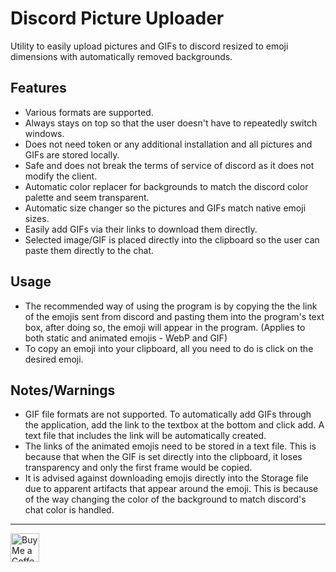 
# Discord Picture Uploader

Utility to easily upload pictures and GIFs to discord resized to emoji dimensions with automatically removed backgrounds.
   

## Features
- Various formats are supported.
- Always stays on top so that the user doesn't have to repeatedly switch windows.
- Does not need token or any additional installation and all pictures and GIFs are stored locally. 
- Safe and does not break the terms of service of discord as it does not modify the client.
- Automatic color replacer for backgrounds to match the discord color palette and seem transparent.
- Automatic size changer so the pictures and GIFs match native emoji sizes. 
- Easily add GIFs via their links to download them directly.
- Selected image/GIF is placed directly into the clipboard so the user can paste them directly to the chat.



## Usage
- The recommended way of using the program is by copying the the link of the emojis sent from discord and pasting them into the program's text box, after doing so, the emoji will appear in the program. (Applies to both static and animated emojis - WebP and GIF)
- To copy an emoji into your clipboard, all you need to do is click on the desired emoji.


## Notes/Warnings
- GIF file formats are not supported. To automatically add GIFs through the application, add the link to the textbox at the bottom and click add. A text file that includes the link will be automatically created.
- The links of the animated emojis need to be stored in a text file. This is because that when the GIF is set directly into the clipboard, it loses transparency and only the first frame would be copied. 
- It is advised against downloading emojis directly into the Storage file due to apparent artifacts that appear around the emoji. This is because of the way changing the color of the background to match discord's chat color is handled.

___
<a href='https://ko-fi.com/ahmedsherif1' target='_blank'><img height='35' style='border:0px;height:46px;' src='https://az743702.vo.msecnd.net/cdn/kofi3.png?v=0' border='0' alt='Buy Me a Coffee at ko-fi.com' />
